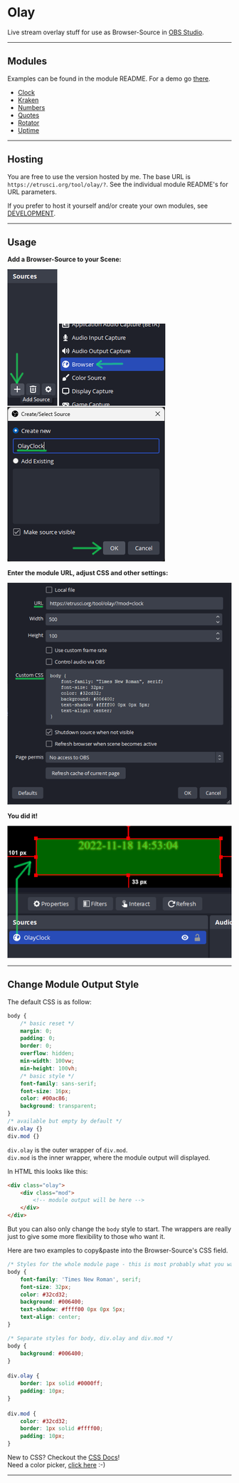 # Olay

Live stream overlay stuff for use as Browser-Source in [OBS Studio](https://github.com/obsproject/obs-studio).

---

## Modules

Examples can be found in the module README. For a demo go [there](https://etrusci.org/tool/olay/demo.php).

- [Clock](./app/mod/clock/README.md)
- [Kraken](./app/mod/kraken/README.md)
- [Numbers](./app/mod/numbers/README.md)
- [Quotes](./app/mod/quotes/README.md)
- [Rotator](./app/mod/rotator/README.md)
- [Uptime](./app/mod/uptime/README.md)

---

## Hosting

You are free to use the version hosted by me. The base URL is `https://etrusci.org/tool/olay/?`. See the individual module README's for URL parameters.

If you prefer to host it yourself and/or create your own modules, see [DEVELOPMENT](./DEVELOPMENT.md).

---

## Usage

**Add a Browser-Source to your Scene:**

![1a](./doc/1a.png) ![1b](./doc/1b.png) ![2](./doc/2.png)

**Enter the module URL, adjust CSS and other settings:**

![3-5](./doc/3-5.png)

**You did it!**

![6](./doc/6.png)

---

## Change Module Output Style

The default CSS is as follow:

```css
body {
    /* basic reset */
    margin: 0;
    padding: 0;
    border: 0;
    overflow: hidden;
    min-width: 100vw;
    min-height: 100vh;
    /* basic style */
    font-family: sans-serif;
    font-size: 16px;
    color: #00ac86;
    background: transparent;
}
/* available but empty by default */
div.olay {}
div.mod {}
```

`div.olay` is the outer wrapper of `div.mod`.  
`div.mod` is the inner wrapper, where the module output will displayed.

In HTML this looks like this:
```html
<div class="olay">
    <div class="mod">
        <!-- module output will be here -->
    </div>
</div>
```
But you can also only change the `body` style to start. The wrappers are really just to give some more flexibility to those who want it.

Here are two examples to copy&paste into the Browser-Source's CSS field.

```css
/* Styles for the whole module page - this is most probably what you want */
body {
    font-family: 'Times New Roman', serif;
    font-size: 32px;
    color: #32cd32;
    background: #006400;
    text-shadow: #ffff00 0px 0px 5px;
    text-align: center;
}
```

```css
/* Separate styles for body, div.olay and div.mod */
body {
    background: #006400;
}

div.olay {
    border: 1px solid #0000ff;
    padding: 10px;
}

div.mod {
    color: #32cd32;
    border: 1px solid #ffff00;
    padding: 10px;
}
```

New to CSS? Checkout the [CSS Docs](https://developer.mozilla.org/en-US/docs/Web/CSS)!  
Need a color picker, [click here](https://duckduckgo.com/?t=ffab&q=color+picker&ia=answer) :-)

---
